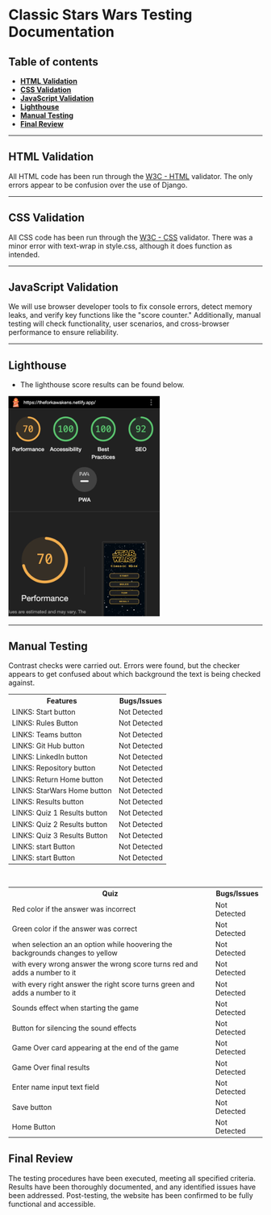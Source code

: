 # **Classic Stars Wars Testing Documentation**

## **Table of contents**

- [**HTML Validation**](#html-validation)
- [**CSS Validation**](#css-validation)
- [**JavaScript Validation**](#javascript-validation)
- [**Lighthouse**](#lighthouse)
- [**Manual Testing**](#manual-testing)
- [**Final Review**](#final-review)
<hr>

## **HTML Validation**

All HTML code has been run through the [W3C - HTML](https://validator.w3.org/) validator. The only errors appear to be confusion over the use of Django.

<hr>

## **CSS Validation**

All CSS code has been run through the [W3C - CSS](https://jigsaw.w3.org/css-validator/) validator. There was a minor error with text-wrap in style.css, although it does function as intended.

<hr>

## **JavaScript Validation**

We will use browser developer tools to fix console errors, detect memory leaks, and verify key functions like the "score counter." Additionally, manual testing will check functionality, user scenarios, and cross-browser performance to ensure reliability.

<hr>

## **Lighthouse**

- The lighthouse score results can be found below.

<img src="assets/images/lighthouse.png" alt="Lighthouse" width="300"/>

<hr>

## **Manual Testing**

Contrast checks were carried out. Errors were found, but the checker appears to get confused about which background the text is being checked against.

  <table>
  <tr>
    <th>Features</th>
    <th>Bugs/Issues</th>
  </tr>
  <tr>
    <td>LINKS: Start button</td>
    <td>Not Detected</td>
  </tr>
   <tr>
    <td>LINKS: Rules Button</td>
    <td>Not Detected</td>
  </tr>
   <tr>
    <td>LINKS: Teams button</td>
    <td>Not Detected</td>
  </tr>
   <tr>
    <td>LINKS: Git Hub button</td>
    <td>Not Detected</td>
  </tr>
 <tr>
    <td>LINKS: LinkedIn button</td>
    <td>Not Detected</td>
  </tr>
   <tr>
    <td>LINKS: Repository button</td>
    <td>Not Detected</td>
  </tr>
   <tr>
    <td>LINKS: Return Home button</td>
    <td>Not Detected</td>
  </tr>
  </tr>
   <tr>
    <td>LINKS: StarWars Home button</td>
    <td>Not Detected</td>
  </tr>
   <tr>
    <td>LINKS: Results button</td>
    <td>Not Detected</td>
  </tr>
   <tr>
    <td>LINKS: Quiz 1 Results button</td>
    <td>Not Detected</td>
  </tr>
   <tr>
    <td>LINKS: Quiz 2 Results button</td>
    <td>Not Detected</td>
  </tr>
   <tr>
    <td>LINKS: Quiz 3 Results Button</td>
    <td>Not Detected</td>
  </tr>
  <tr>
    <td>LINKS: start Button </td>
    <td>Not Detected</td>
  </tr>
   <tr>
    <td>LINKS: start Button </td>
    <td>Not Detected</td>
  </tr>

  </table>
  <br>
<table>
  <tr>
    <th>Quiz</th>
    <th>Bugs/Issues</th>
  </tr>
  <tr>
    <td>Red color if the answer was incorrect </td>
    <td>Not Detected</td>
  </tr>
   <tr>
    <td>Green color if the answer was correct</td>
    <td>Not Detected</td>
  </tr>
   <tr>
    <td>when selection an an option while hoovering the backgrounds changes to yellow </td>
    <td>Not Detected</td>
  </tr>
   <tr>
    <td>with every wrong answer the wrong score turns red and adds a number to it </td>
    <td>Not Detected</td>
  </tr>
 <tr>
    <td>with every right answer the right score turns green and adds a number to it</td>
    <td>Not Detected</td>
  </tr>
   <tr>
    <td>Sounds effect when starting the game</td>
    <td>Not Detected</td>
  </tr>
   <tr>
    <td>Button for silencing the sound effects </td>
    <td>Not Detected</td>
  </tr>
  </tr>
   <tr>
    <td>Game Over card appearing at the end of the game</td>
    <td>Not Detected</td>
  </tr>
   <tr>
    <td>Game Over final results</td>
    <td>Not Detected</td>
  </tr>
   <tr>
    <td>Enter name input text field</td>
    <td>Not Detected</td>
  </tr>
   <tr>
    <td>Save button</td>
    <td>Not Detected</td>
  </tr>
   <tr>
    <td>Home Button</td>
    <td>Not Detected</td>
  </tr>
  </table>

## **Final Review**

The testing procedures have been executed, meeting all specified criteria. Results have been thoroughly documented, and any identified issues have been addressed. Post-testing, the website has been confirmed to be fully functional and accessible.
